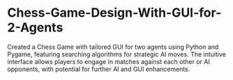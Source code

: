 # Chess-Game-Design-With-GUI-for-2-Agents
Created a Chess Game with tailored GUI for two agents using Python and Pygame, featuring searching algorithms for strategic AI moves. The intuitive interface allows players to engage in matches against each other or AI opponents, with potential for further AI and GUI enhancements.
